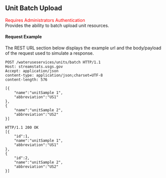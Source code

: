 ## Unit Batch Upload
<span style="color:red">Requires Administrators Authentication</span>   
Provides the ability to batch upload unit resources.


#### Request Example
The REST URL section below displays the example url and the body/payload of the request used to simulate a response.

```
POST /wateruseservices/units/batch HTTP/1.1
Host: streamstats.usgs.gov
Accept: application/json
content-type: application/json;charset=UTF-8
content-length: 576

[{
    "name":"unitSample 1",
    "abbreviation":"US1"
},
{
    "name":"unitSample 2",
    "abbreviation":"US2"
}]
```

```
HTTP/1.1 200 OK
[{
	"id":1,
    "name":"unitSample 1",
    "abbreviation":"US1"
},
{
	"id":2,
    "name":"unitSample 2",
    "abbreviation":"US2"
}]
```
